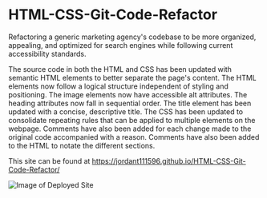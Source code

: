 # HTML-CSS-Git-Code-Refactor
Refactoring a generic marketing agency's codebase to be more organized, appealing, and optimized for search engines while following current accessibility standards.

The source code in both the HTML and CSS has been updated with semantic HTML elements to better separate the page's content. The HTML elements now follow a logical structure independent of styling and positioning. The image elements now have accessible alt attributes. The heading attributes now fall in sequential order. The title element has been updated with a concise, descriptive title. The CSS has been updated to consolidate repeating rules that can be applied to multiple elements on the webpage. Comments have also been added for each change made to the original code accompanied with a reason. Comments have also been added to the HTML to notate the different sections.

This site can be found at https://jordant111596.github.io/HTML-CSS-Git-Code-Refactor/

![Image of Deployed Site](assets/images/Deployed-Page-Screenshot.png?raw=true "Image of the Deployed Website")